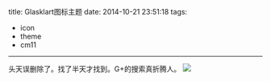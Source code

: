 title: Glasklart图标主题
date: 2014-10-21 23:51:18
tags:
- icon
- theme
- cm11
---
头天误删除了。找了半天才找到。G+的搜索真折腾人。
![](/img/glasklart.png)
